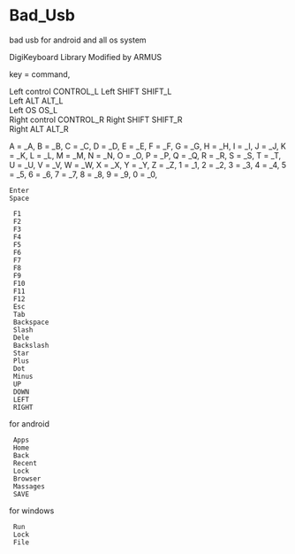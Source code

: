 # Bad_Usb


bad usb for android and all os system

DigiKeyboard Library Modified by ARMUS



key =   command,

Left control        CONTROL_L
Left SHIFT          SHIFT_L  
Left ALT            ALT_L    
Left OS             OS_L     
Right control       CONTROL_R
Right SHIFT         SHIFT_R  
Right ALT           ALT_R 

A =  _A,
B =  _B,
C =  _C,
D =  _D,
E =  _E,
F =  _F,
G =  _G,
H =  _H,
I =  _I,
J =  _J,
K =  _K,
L =  _L,
M =  _M,
N =  _N,
O =  _O,
P =  _P,
Q =  _Q,
R =  _R,
S =  _S,
T =  _T,
U =  _U,
V =  _V,
W =  _W,
X =  _X,
Y =  _Y,
Z =  _Z,
1 =  _1,
2 =  _2,
3 =  _3,
4 =  _4,
5 =  _5,
6 =  _6,
7 =  _7,
8 =  _8,
9 =  _9,
0 =  _0,

    Enter     
    Space     

     F1        
     F2        
     F3        
     F4        
     F5        
     F6        
     F7        
     F8        
     F9        
     F10       
     F11       
     F12       
     Esc       
     Tab       
     Backspace 
     Slash     
     Dele      
     Backslash 
     Star      
     Plus      
     Dot       
     Minus     
     UP        
     DOWN      
     LEFT      
     RIGHT    
     
for android


     Apps      
     Home      
     Back      
     Recent    
     Lock      
     Browser   
     Massages  
     SAVE   
for windows

     Run       
     Lock      
     File      



